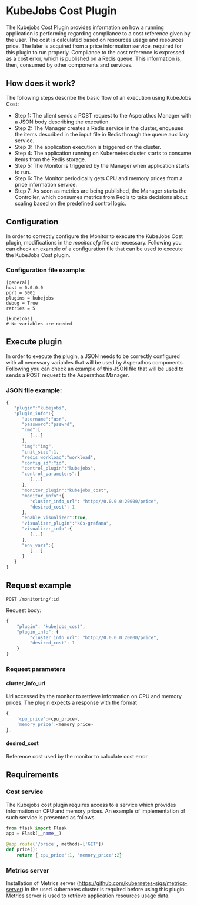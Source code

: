 # KubeJobs Cost Plugin

The Kubejobs Cost Plugin provides information on how a running application is performing regarding compliance to 
a cost reference given by the user. The cost is calculated based on resources usage and resources price. The later is 
acquired from a price information service, required for this plugin to run properly. Compliance to the cost reference is expressed as 
a cost error, which is published on a Redis queue. This information is, then, consumed by other components and services.

## How does it work?

The following steps describe the basic flow of an execution using KubeJobs Cost:

* Step 1: The client sends a POST request to the Asperathos Manager with a JSON body describing the execution.
* Step 2: The Manager creates a Redis service in the cluster, enqueues the items described in the input file in Redis through the queue auxiliary service.
* Step 3: The application execution is triggered on the cluster.
* Step 4: The application running on Kubernetes cluster starts to consume items from the Redis storage.
* Step 5: The Monitor is triggered by the Manager when application starts to run.
* Step 6: The Monitor periodically gets CPU and memory prices from a price information service.
* Step 7: As soon as metrics are being published, the Manager starts the Controller, which consumes metrics from Redis to take decisions about scaling based on the predefined control logic.


## Configuration

In order to correctly configure the Monitor to execute the KubeJobs Cost plugin, modifications in the *monitor.cfg* file are necessary. Following you can check an example of a configuration file that can be used to execute the KubeJobs Cost plugin.

### Configuration file example:

```
[general]
host = 0.0.0.0
port = 5001
plugins = kubejobs
debug = True
retries = 5

[kubejobs]
# No variables are needed
```

## Execute plugin

In order to execute the plugin, a JSON needs to be correctly configured with all necessary variables that will be used by Asperathos components. Following you can check an example of this JSON file that will be used to sends a POST request to the Asperathos Manager.

### JSON file example:

```javascript
{  
   "plugin":"kubejobs",
   "plugin_info":{  
      "username":"usr",
      "password":"psswrd",
      "cmd":[  
         [...]
      ],
      "img":"img",
      "init_size":1,
      "redis_workload":"workload",
      "config_id":"id",
      "control_plugin":"kubejobs",
      "control_parameters":{  
         [...]
      },
      "monitor_plugin":"kubejobs_cost",
      "monitor_info":{
         "cluster_info_url": "http://0.0.0.0:20000/price",
         "desired_cost": 1
      },
      "enable_visualizer":true,
      "visualizer_plugin":"k8s-grafana",
      "visualizer_info":{  
         [...]
      },
      "env_vars":{  
         [...]
      }
   }
}
```

## Request example
`POST /monitoring/:id`

Request body:
```javascript
{
	"plugin": "kubejobs_cost",
	"plugin_info": {
		 "cluster_info_url": "http://0.0.0.0:20000/price",
         "desired_cost": 1
	}
}
```

### Request parameters

#### cluster_info_url
Url accessed by the monitor to retrieve information on CPU and memory prices. The plugin expects a 
response with the format 
```javascript
{
    'cpu_price':<cpu_price>, 
    'memory_price':<memory_price>
}.
```

#### desired_cost
Reference cost used by the monitor to calculate cost error

## Requirements

### Cost service
The Kubejobs cost plugin requires access to a service which provides information on CPU and memory prices. An example of 
implementation of such service is presented as follows.

```python
from flask import Flask
app = Flask(__name__)

@app.route('/price', methods=['GET'])
def price():
    return {'cpu_price':1, 'memory_price':2}
```

### Metrics server
Installation of Metrics server (https://github.com/kubernetes-sigs/metrics-server) in the used kubernetes cluster is 
required before using this plugin. Metrics server is used to retrieve application resources usage data.
